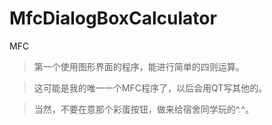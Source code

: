 # MfcDialogBoxCalculator
MFC

>第一个使用图形界面的程序，能进行简单的四则运算。

>这可能是我的唯一一个MFC程序了，以后会用QT写其他的。

>当然，不要在意那个彩蛋按钮，做来给宿舍同学玩的^.^。
